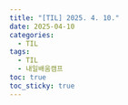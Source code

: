 ```yaml
---
title: "[TIL] 2025. 4. 10."
date: 2025-04-10
categories:
  - TIL
tags:
  - TIL
  - 내일배움캠프
toc: true
toc_sticky: true
---
```

